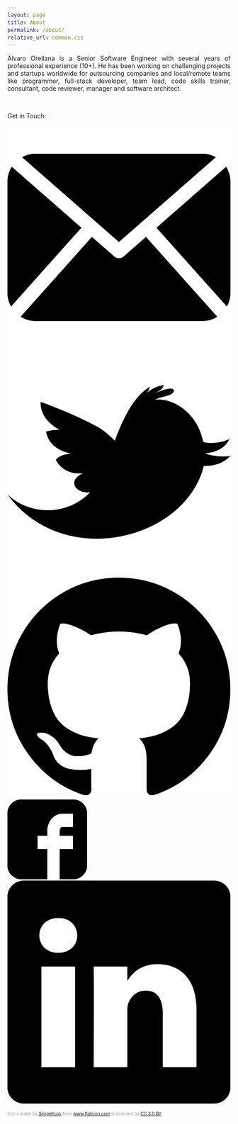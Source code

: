 ```yaml
---
layout: page
title: About
permalink: /about/
relative_url: common.css
---
```


<div class="img-circular"></div>

<p style="text-align:justify">
&Aacute;lvaro Orellana is a Senior Software Engineer with several years of professional experience (10+). He has been working on challenging projects and startups worldwide for outsourcing companies and local/remote teams like programmer, full-stack developer, team lead, code skills trainer, consultant, code reviewer, manager and software architect.
</p>
<br/>

Get in Touch:<br/>

<a href="mailto:tiveor@gmail.com"><img src="/assets/icons/mail-logo.svg" class="img-contact"/></a>
<a href="https://twitter.com/tive8" target="_blank"><img src="/assets/icons/twitter-logo.svg" class="img-contact"/></a>
<a href="https://github.com/tiveor" target="_blank"><img src="/assets/icons/github-logo.svg" class="img-contact"/></a>
<a href="https://www.facebook.com/AlvaroDevcom-1284546265036988" target="_blank"><img src="/assets/icons/facebook-logo.svg" class="img-contact"/></a>
<a href="https://www.linkedin.com/in/tiveor/" target="_blank"><img src="/assets/icons/linkedin-logo.svg" class="img-contact"/></a>


<div style="color: #999; font-size: 0.7em">Icons made by <a href="https://www.flaticon.com/authors/simpleicon" title="SimpleIcon">SimpleIcon</a> from <a href="https://www.flaticon.com/" title="Flaticon">www.flaticon.com</a> is licensed by <a href="http://creativecommons.org/licenses/by/3.0/" title="Creative Commons BY 3.0" target="_blank">CC 3.0 BY</a></div>
